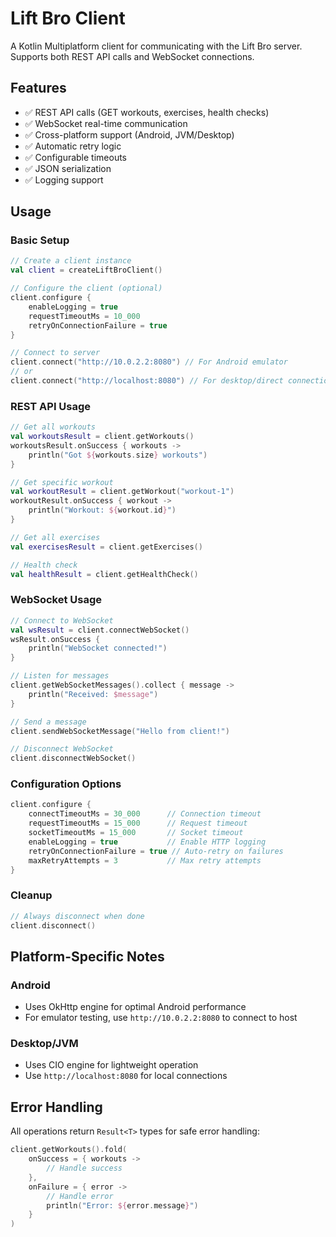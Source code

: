 # Lift Bro Client

A Kotlin Multiplatform client for communicating with the Lift Bro server. Supports both REST API calls and WebSocket connections.

## Features

- ✅ REST API calls (GET workouts, exercises, health checks)
- ✅ WebSocket real-time communication
- ✅ Cross-platform support (Android, JVM/Desktop)
- ✅ Automatic retry logic
- ✅ Configurable timeouts
- ✅ JSON serialization
- ✅ Logging support

## Usage

### Basic Setup

```kotlin
// Create a client instance
val client = createLiftBroClient()

// Configure the client (optional)
client.configure {
    enableLogging = true
    requestTimeoutMs = 10_000
    retryOnConnectionFailure = true
}

// Connect to server
client.connect("http://10.0.2.2:8080") // For Android emulator
// or
client.connect("http://localhost:8080") // For desktop/direct connection
```

### REST API Usage

```kotlin
// Get all workouts
val workoutsResult = client.getWorkouts()
workoutsResult.onSuccess { workouts ->
    println("Got ${workouts.size} workouts")
}

// Get specific workout
val workoutResult = client.getWorkout("workout-1")
workoutResult.onSuccess { workout ->
    println("Workout: ${workout.id}")
}

// Get all exercises
val exercisesResult = client.getExercises()

// Health check
val healthResult = client.getHealthCheck()
```

### WebSocket Usage

```kotlin
// Connect to WebSocket
val wsResult = client.connectWebSocket()
wsResult.onSuccess {
    println("WebSocket connected!")
}

// Listen for messages
client.getWebSocketMessages().collect { message ->
    println("Received: $message")
}

// Send a message
client.sendWebSocketMessage("Hello from client!")

// Disconnect WebSocket
client.disconnectWebSocket()
```

### Configuration Options

```kotlin
client.configure {
    connectTimeoutMs = 30_000      // Connection timeout
    requestTimeoutMs = 15_000      // Request timeout
    socketTimeoutMs = 15_000       // Socket timeout
    enableLogging = true           // Enable HTTP logging
    retryOnConnectionFailure = true // Auto-retry on failures
    maxRetryAttempts = 3           // Max retry attempts
}
```

### Cleanup

```kotlin
// Always disconnect when done
client.disconnect()
```

## Platform-Specific Notes

### Android
- Uses OkHttp engine for optimal Android performance
- For emulator testing, use `http://10.0.2.2:8080` to connect to host

### Desktop/JVM
- Uses CIO engine for lightweight operation
- Use `http://localhost:8080` for local connections

## Error Handling

All operations return `Result<T>` types for safe error handling:

```kotlin
client.getWorkouts().fold(
    onSuccess = { workouts -> 
        // Handle success
    },
    onFailure = { error ->
        // Handle error
        println("Error: ${error.message}")
    }
)
```